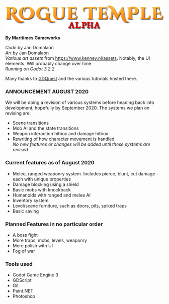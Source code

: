 ![Rogue Temple Splash](/menu/main_menu/splash.png)  

**By Maritimes Gameworks**

*Code* by Jan Domalaon  
*Art* by Jan Domalaon  
*Various art assets* from https://www.kenney.nl/assets. Notably, the UI elements. Will probably change over time  
*Running on Godot 3.2.2*

Many thanks to [GDQuest](https://www.youtube.com/channel/UCxboW7x0jZqFdvMdCFKTMsQ) and the various tutorials hosted there.

### ANNOUNCEMENT AUGUST 2020
We will be doing a revision of various systems before heading back into development, hopefully by September 2020. The systems we plan on revising are:
* Scene transitions
* Mob AI and the state transitions
* Weapon interaction hitbox and damage hitbox
* Rewriting of how character movement is handled  
*No new features or changes will be added until these systems are revised*

### Current features as of August 2020
* Melee, ranged weaponry system. Includes pierce, blunt, cut damage - each with unique properties
* Damage blocking using a shield
* Basic mobs with knockback
* Humanoids with ranged and melee AI
* Inventory system
* Level/scene furniture, such as doors, pits, spiked traps
* Basic saving

### Planned Features in no particular order
* A boss fight
* More traps, mobs, levels, weaponry
* More polish with UI
* Fog of war

### Tools used
* Godot Game Engine 3
* GDScript
* Git
* Paint.NET
* Photoshop

